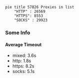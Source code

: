 
```mermaid
pie title 57826 Proxies in list
    "HTTP" : 26569
    "HTTPS": 8553
    "SOCKS" : 29923
```

### Some Info
#### Average Timeout

- mixed: 3.6s
- http: 1.8s
- https: 8.2s
- socks: 5.1s
